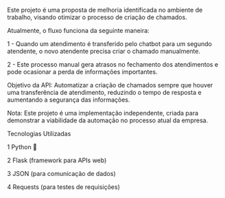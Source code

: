 Este projeto é uma proposta de melhoria identificada no ambiente de trabalho, visando otimizar o processo de criação de chamados.

Atualmente, o fluxo funciona da seguinte maneira:

   1 - Quando um atendimento é transferido pelo chatbot para um segundo atendente, o novo atendente precisa criar o chamado manualmente.

   2 -  Este processo manual gera atrasos no fechamento dos atendimentos e pode ocasionar a perda de informações importantes.

Objetivo da API:
Automatizar a criação de chamados sempre que houver uma transferência de atendimento, reduzindo o tempo de resposta e aumentando a segurança das informações.

  Nota: Este projeto é uma implementação independente, criada para demonstrar a viabilidade da automação no processo atual da empresa.

Tecnologias Utilizadas

   1 Python 🐍

   2 Flask (framework para APIs web)

   3 JSON (para comunicação de dados)

   4 Requests (para testes de requisições)
